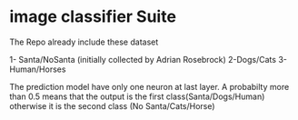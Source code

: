 # image classifier Suite

The Repo already include these dataset

1- Santa/NoSanta     (initially collected  by  Adrian Rosebrock) 
2-Dogs/Cats
3-Human/Horses

The prediction model have only one neuron at last layer. A probabilty more than 0.5 means that the output is the first class(Santa/Dogs/Human) otherwise it is the second class (No Santa/Cats/Horse)
